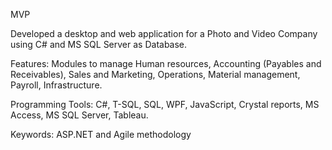 MVP 

Developed a desktop and web application for a Photo and Video Company using C# and MS SQL Server as Database.

Features: Modules to manage Human resources, Accounting (Payables and Receivables), Sales and Marketing, Operations, Material management, Payroll, Infrastructure.

Programming Tools: C#, T-SQL, SQL, WPF, JavaScript, Crystal reports, MS Access, MS SQL Server, Tableau. 

Keywords: ASP.NET and Agile methodology
